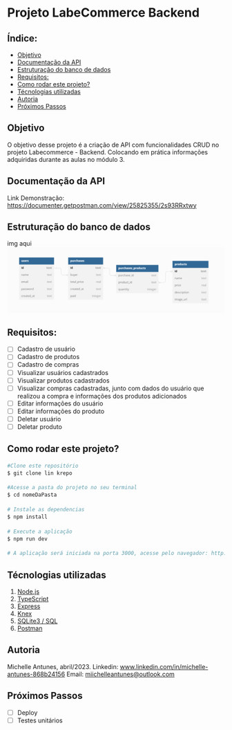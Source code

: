 # **Projeto LabeCommerce Backend**

## Índice:

- <a href="#Objetivo"> Objetivo </a>
- <a href="#Documentação da API"> Documentação da API </a>
- <a href="#Estruturação do banco de dados"> Estruturação do banco de dados </a>
- <a href="#Requisitos"> Requisitos: </a>
- <a href="#Como rodar este projeto?"> Como rodar este projeto? </a>
- <a href="#Técnologias utilizadas"> Técnologias utilizadas </a>
- <a href="#Autoria"> Autoria </a>
- <a href="#Próximos Passos"> Próximos Passos </a>

## Objetivo

O objetivo desse projeto é a criação de API com funcionalidades CRUD no projeto Labecommerce - Backend. Colocando em prática informações adquiridas durante as aulas no módulo 3.

## Documentação da API

Link Demonstração: https://documenter.getpostman.com/view/25825355/2s93RRxtwy

## Estruturação do banco de dados

img aqui
![Labecommerce](./src/assets/imgs/estruturation.png)

## Requisitos:

- [ ] Cadastro de usuário
- [ ] Cadastro de produtos
- [ ] Cadastro de compras
- [ ] Visualizar usuários cadastrados
- [ ] Visualizar produtos cadastrados
- [ ] Visualizar compras cadastradas, junto com dados do usuário que realizou a compra e informações dos produtos adicionados
- [ ] Editar informações do usuário
- [ ] Editar informações do produto
- [ ] Deletar usuário
- [ ] Deletar produto

## Como rodar este projeto?

```bash
#Clone este repositório
$ git clone lin krepo

#Acesse a pasta do projeto no seu terminal
$ cd nomeDaPasta

# Instale as dependencias
$ npm install

# Execute a aplicação
$ npm run dev

# A aplicação será iniciada na porta 3000, acesse pelo navegador: http://localhost:3000

```

## Técnologias utilizadas

1. [Node.js](https://nodejs.org/en)
2. [TypeScript](https://www.typescriptlang.org/)
3. [Express](https://expressjs.com/)
4. [Knex](https://knexjs.org/)
5. [SQLite3 / SQL](https://sqlite.org/index.html)
6. [Postman](https://www.postman.com/)

## Autoria

Michelle Antunes, abril/2023.
Linkedin: www.linkedin.com/in/michelle-antunes-868b24156
Email: miichelleantunes@outlook.com

## Próximos Passos

- [ ] Deploy
- [ ] Testes unitários
